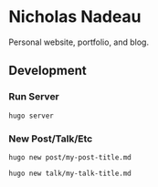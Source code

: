 # Nicholas Nadeau

Personal website, portfolio, and blog.

## Development

### Run Server

```
hugo server
```

### New Post/Talk/Etc

```
hugo new post/my-post-title.md

hugo new talk/my-talk-title.md
```